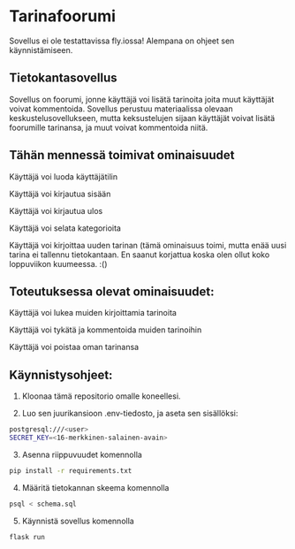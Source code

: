 # Tarinafoorumi
Sovellus ei ole testattavissa fly.iossa! Alempana on ohjeet sen käynnistämiseen.

## Tietokantasovellus
Sovellus on foorumi, jonne käyttäjä voi lisätä tarinoita joita muut käyttäjät voivat kommentoida.
Sovellus perustuu materiaalissa olevaan keskustelusovellukseen, mutta keksustelujen sijaan käyttäjät voivat lisätä foorumille tarinansa, ja muut voivat kommentoida niitä.

## Tähän mennessä toimivat ominaisuudet
Käyttäjä voi luoda käyttäjätilin

Käyttäjä voi kirjautua sisään

Käyttäjä voi kirjautua ulos

Käyttäjä voi selata kategorioita

Käyttäjä voi kirjoittaa uuden tarinan (tämä ominaisuus toimi, mutta enää uusi tarina ei tallennu tietokantaan. En saanut korjattua koska olen ollut koko loppuviikon kuumeessa. :()

## Toteutuksessa olevat ominaisuudet:
Käyttäjä voi lukea muiden kirjoittamia tarinoita

Käyttäjä voi tykätä ja kommentoida muiden tarinoihin

Käyttäjä voi poistaa oman tarinansa

## Käynnistysohjeet:
1. Kloonaa tämä repositorio omalle koneellesi.

2. Luo sen juurikansioon .env-tiedosto, ja aseta sen sisällöksi:
```bash
postgresql:///<user>
SECRET_KEY=<16-merkkinen-salainen-avain>
```

3. Asenna riippuvuudet komennolla
```bash
pip install -r requirements.txt
```

4. Määritä tietokannan skeema komennolla
```bash
psql < schema.sql
```

5. Käynnistä sovellus komennolla
```bash
flask run
```


